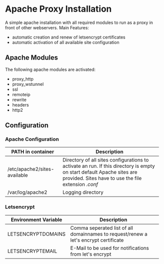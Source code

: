 # Apache Proxy Installation

A simple apache installation with all required modules to run as a proxy in front of other webservers.
Main Features:
 * automatic creation and renew of letsencrypt certificates
 * automatic activation of all available site configuration
 
 ## Apache Modules
 The following apache modules are activated:
 * proxy_http
 * proxy_wstunnel
 * ssl
 * remoteip
 * rewrite
 * headers
 * http2
 
 ## Configuration
 
 ### Apache Configuration
  | PATH in container | Description |
  | ---------------------- | ----------- |
  | /etc/apache2/sites-available | Directory of all sites configurations to activate an run. If this directory is empty on start default Apache sites are provided. Sites have to use the file extension _.conf_ |
  | /var/log/apache2 | Logging directory |
 
 ### Letsencrypt
  | Environment Variable | Description |
  | ---------------------- | ----------- |
  | LETSENCRYPTDOMAINS | Comma seperated list of all domainnames to request/renew a let's encrypt certificate |
  | LETSENCRYPTEMAIL | E-Mail to be used for notifications from let's encrypt |
